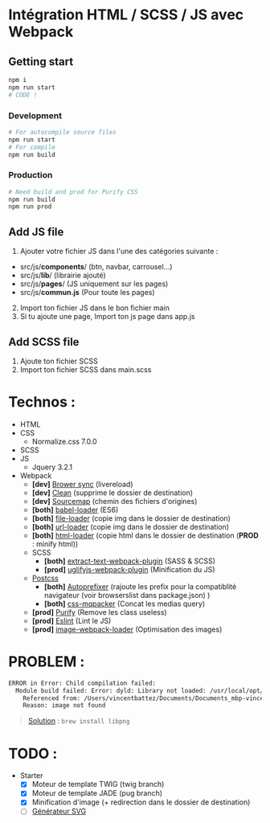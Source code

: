 # Intégration HTML / SCSS / JS avec Webpack

## Getting start
```bash
npm i
npm run start
# CODE !
```
### Development
```bash
# For autocompile source files
npm run start
# For compile 
npm run build
```
### Production
```bash
# Need build and prod for Purify CSS
npm run build
npm run prod
```

## Add JS file
1) Ajouter votre fichier JS dans l'une des catégories suivante :
- src/js/<b>components</b>/ (btn, navbar, carrousel...)
- src/js/<b>lib</b>/ (librairie ajouté)
- src/js/<b>pages</b>/ (JS uniquement sur les pages)
- src/js/<b>commun.js</b> (Pour toute les pages)

2) Import ton fichier JS dans le bon fichier main
3) Si tu ajoute une page, Import ton js page dans app.js

## Add SCSS file
1) Ajoute ton fichier SCSS
2) Import ton fichier SCSS dans main.scss

# Technos :
- HTML
- CSS
  - Normalize.css 7.0.0
- SCSS
- JS
  - Jquery 3.2.1
- Webpack
  - **[dev]**  [Brower sync](https://github.com/Va1/browser-sync-webpack-plugin) (livereload)
  - **[dev]**  [Clean](https://github.com/johnagan/clean-webpack-plugin) (supprime le dossier de destination)
  - **[dev]**  [Sourcemap](https://webpack.js.org/configuration/devtool/) (chemin des fichiers d'origines)
  - **[both]** [babel-loader](https://github.com/babel/babel-loader) (ES6)
  - **[both]** [file-loader](https://github.com/webpack-contrib/file-loader) (copie img dans le dossier de destination)
  - **[both]** [url-loader](https://github.com/webpack-contrib/url-loader) (copie img dans le dossier de destination)
  - **[both]** [html-loader](https://github.com/webpack-contrib/html-loader) (copie html dans le dossier de destination (**PROD** : minify html))
  - SCSS
    - **[both]** [extract-text-webpack-plugin](https://github.com/webpack-contrib/extract-text-webpack-plugin) (SASS & SCSS)
    - **[prod]** [uglifyjs-webpack-plugin](https://github.com/webpack-contrib/uglifyjs-webpack-plugin) (Minification du JS)
  - [Postcss](https://github.com/postcss/postcss-loader)
    - **[both]** [Autoprefixer](https://github.com/postcss/autoprefixer) (rajoute les prefix pour la compatiblité navigateur (voir browserslist dans package.json) )
    - **[both]** [css-mqpacker](https://github.com/hail2u/node-css-mqpacker) (Concat les medias query) 
  - **[prod]** [Purify](https://github.com/webpack-contrib/purifycss-webpack) (Remove les class useless)
  - **[prod]** [Eslint](https://github.com/MoOx/eslint-loader) (Lint le JS)
  - **[prod]** [image-webpack-loader](https://github.com/tcoopman/image-webpack-loader) (Optimisation des images)


# PROBLEM :
````bash
ERROR in Error: Child compilation failed:
  Module build failed: Error: dyld: Library not loaded: /usr/local/opt/libpng/lib/libpng16.16.dylib
    Referenced from: /Users/vincentbattez/Documents/Documents_mbp-vincent/Programmation/starter-integration/node_modules/mozjpeg/vendor/cjpeg
    Reason: image not found
````
> [Solution](https://github.com/tcoopman/image-webpack-loader/issues/51) : ``brew install libpng`` 

# TODO :
- Starter
  - [X] Moteur de template TWIG (twig branch)
  - [X] Moteur de template JADE (pug branch)
  - [X] Minification d'image (+ redirection dans le dossier de destination)
  - [ ] [Générateur SVG](https://www.npmjs.com/package/webpack-svgstore-plugin)